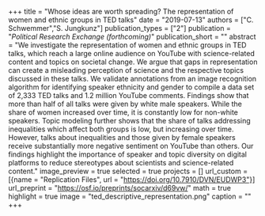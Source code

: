 +++
title = "Whose ideas are worth spreading? The representation of women and ethnic groups in TED talks"
date = "2019-07-13"
authors = ["C. Schwemmer","S. Jungkunz"]
publication_types = ["2"]
publication = "_Political Research Exchange (forthcoming)_"
publication_short = ""
abstract = "We investigate the representation of women and ethnic groups in TED talks, which reach a large online audience on YouTube with science-related content and topics on societal change. We argue that gaps in representation can create a misleading perception of science and the respective topics discussed in these talks. We validate annotations from an image recognition algorithm for identifying speaker ethnicity and gender to compile a data set of 2,333 TED talks and 1.2 million YouTube comments. Findings show that more than half of all talks were given by white male speakers. While the share of women increased over time, it is constantly low for non-white speakers. Topic modeling further shows that the share of talks addressing inequalities which affect both groups is low, but increasing over time. However, talks about inequalities and those given by female speakers receive substantially more negative sentiment on YouTube than others. Our findings highlight the importance of speaker and topic diversity on digital platforms to reduce stereotypes about scientists and science-related content."
image_preview = true
selected = true
projects = []
url_custom = [{name = "Replication Files", url = "https://doi.org/10.7910/DVN/EUDWP3"}]
url_preprint = "https://osf.io/preprints/socarxiv/d69vw/"
math = true
highlight = true
image = "ted_descriptive_representation.png"
caption = ""
+++

